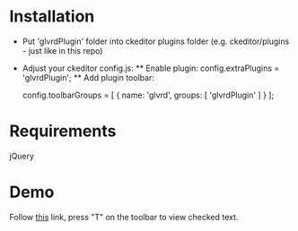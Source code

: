 # Installation
* Put 'glvrdPlugin' folder into ckeditor plugins folder (e.g. ckeditor/plugins - just like in this repo)  
* Adjust your ckeditor config.js:
** Enable plugin: config.extraPlugins = 'glvrdPlugin';
** Add plugin toolbar:     

    config.toolbarGroups = [
        { name: 'glvrd',    groups: [ 'glvrdPlugin' ]  }
    ];

# Requirements
jQuery

# Demo
Follow [this](http://chorry.github.io/ckeditor4-plugin-glvrd/) link, press "T" on the toolbar to view checked text.

